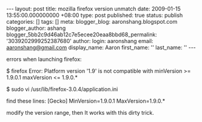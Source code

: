 --- layout: post title: mozilla firefox version unmatch date: 2009-01-15 13:55:00.000000000 +08:00 type: post published: true status: publish categories: \[\] tags: \[\] meta: blogger\_blog: aaronshang.blogspot.com blogger\_author: ashang blogger\_5bb2c9d46ab12c7e5ecee20eaa8bbd68\_permalink: '3039202999252387680' author: login: aaronshang email: aaronshang@gmail.com display\_name: Aaron first\_name: '' last\_name: '' ---

errors when launching firefox:

$ firefox
Error: Platform version '1.9' is not compatible with
minVersion &gt;= 1.9.0.1
maxVersion &lt;= 1.9.0.\*

$ sudo vi /usr/lib/firefox-3.0.4/application.ini

find these lines:
\[Gecko\]
MinVersion=1.9.0.1
MaxVersion=1.9.0.\*

modify the version range, then It works with this dirty trick.
